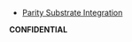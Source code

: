 - [Parity Substrate Integration](parity_usage)


<!-- - [Why do we exist?](funding:why) -->
<!-- - [ThreeFold Blockchain](internet4:consensus3) -->

**CONFIDENTIAL**